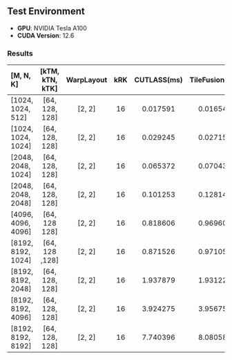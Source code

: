 ## Test Environment
- **GPU**: NVIDIA Tesla A100
- **CUDA Version**: 12.6

### Results

|[M, N, K]|[kTM, kTN, kTK]| WarpLayout | kRK | CUTLASS(ms) | TileFusion(ms) |
|:---|:---:|:---:|:---:|:---:|:---:|
| [1024, 1024, 512] | [64, 128, 128] | [2, 2] | 16 | 0.017591 | 0.016548 |
| [1024, 1024, 1024] | [64, 128, 128] | [2, 2] | 16 | 0.029245 | 0.027156 |
| [2048, 2048, 1024] | [64, 128, 128] | [2, 2] | 16 | 0.065372 | 0.070431 |
|[2048, 2048, 2048] | [64, 128, 128] | [2, 2] | 16 | 0.101253 | 0.128143 |
| [4096, 4096, 4096] | [64, 128 128] | [2, 2] | 16 | 0.818606 | 0.969605 |
| [8192, 8192, 1024] | [64, 128 ,128] | [2, 2] | 16 | 0.871526 | 0.971059|
| [8192, 8192, 2048] | [64, 128, 128] | [2, 2] | 16 | 1.937879 | 1.931223 |
| [8192, 8192, 4096] | [64, 128, 128] | [2, 2] | 16 | 3.924275 | 3.956757 |
| [8192, 8192, 8192] | [64, 128, 128] | [2, 2] | 16 | 7.740396 | 8.080589 |
